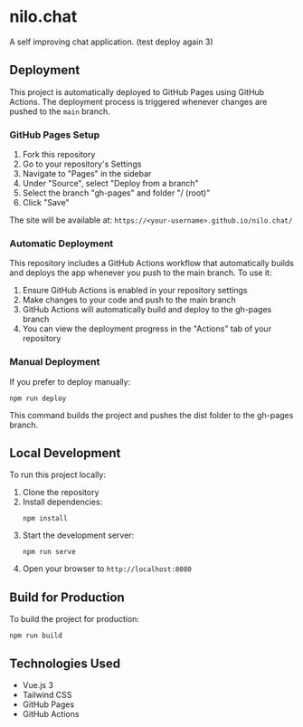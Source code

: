 # nilo.chat

A self improving chat application. (test deploy again 3)

## Deployment

This project is automatically deployed to GitHub Pages using GitHub Actions. The deployment process is triggered whenever changes are pushed to the `main` branch.

### GitHub Pages Setup

1. Fork this repository
2. Go to your repository's Settings
3. Navigate to "Pages" in the sidebar
4. Under "Source", select "Deploy from a branch"
5. Select the branch "gh-pages" and folder "/ (root)"
6. Click "Save"

The site will be available at: `https://<your-username>.github.io/nilo.chat/`

### Automatic Deployment

This repository includes a GitHub Actions workflow that automatically builds and deploys the app whenever you push to the main branch. To use it:

1. Ensure GitHub Actions is enabled in your repository settings
2. Make changes to your code and push to the main branch
3. GitHub Actions will automatically build and deploy to the gh-pages branch
4. You can view the deployment progress in the "Actions" tab of your repository

### Manual Deployment

If you prefer to deploy manually:

```
npm run deploy
```

This command builds the project and pushes the dist folder to the gh-pages branch.

## Local Development

To run this project locally:

1. Clone the repository
2. Install dependencies:
   ```
   npm install
   ```
3. Start the development server:
   ```
   npm run serve
   ```
4. Open your browser to `http://localhost:8080`

## Build for Production

To build the project for production:
```
npm run build
```

## Technologies Used

- Vue.js 3
- Tailwind CSS
- GitHub Pages
- GitHub Actions